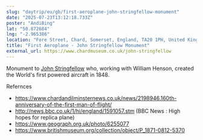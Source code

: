 ```yaml
---
slug: "daytrip/eu/gb/first-aeroplane-john-stringfellow-monument"
date: "2025-07-23T13:12:18.733Z"
poster: "AndiBing"
lat: "50.872684"
lng: "-2.965386"
location: "Fore Street, Chard, Somerset, England, TA20 1PH, United Kingdom"
title: "First Aeroplane - John Stringfellow Monument"
external_url: https://www.chardmuseum.co.uk/john-stringfellow
---
```

Monument to [John Stringfellow](https://en.wikipedia.org/wiki/John_Stringfellow) who, working with William Henson, created the World's first powered aircraft in 1848.

Refernces
- https://www.chardandilminsternews.co.uk/news/2198946.160th-anniversary-of-the-first-man-of-flight/
- http://news.bbc.co.uk/1/hi/england/1591057.stm (BBC News : High hopes for replica plane)
- https://www.geograph.org.uk/photo/6255077
- https://www.britishmuseum.org/collection/object/P_1871-0812-5370